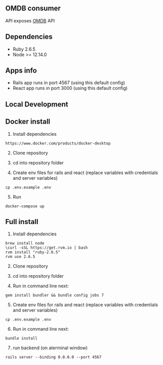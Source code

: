 ## OMDB consumer

API exposes [OMDB](http://www.omdbapi.com) API 

## Dependencies

* Ruby 2.6.5
* Node >= 12.14.0

## Apps info
 * Rails app runs in port 4567 (using this default config)
 * React app runs in port 3000 (using this default config)

## Local Development
## Docker install

1. Install dependencies
```
https://www.docker.com/products/docker-desktop
```

2. Clone repository
3. cd into repository folder

4. Create env files for rails and react (replace variables with credentials and server variables)
```
cp .env.example .env
```

5. Run
```
docker-compose up
```

## Full install

1. Install dependencies
```
brew install node
\curl -sSL https://get.rvm.io | bash
rvm install "ruby-2.6.5"
rvm use 2.6.5
```

2. Clone repository
3. cd into repository folder

4. Run in command line next:

```
gem install bundler && bundle config jobs 7
```

5. Create env files for rails and react (replace variables with credentials and server variables)
```
cp .env.example .env
```

6. Run in command line next:
```
bundle install
```

7. run backend (on aterminal window)
```
rails server --binding 0.0.0.0 --port 4567
```
